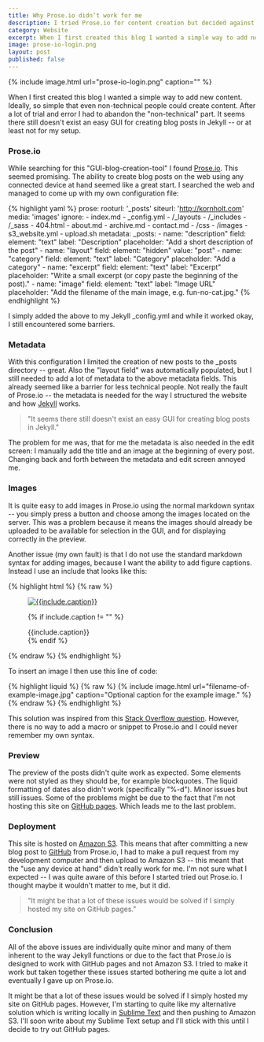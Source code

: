 ```yaml
---
title: Why Prose.io didn’t work for me
description: I tried Prose.io for content creation but decided against. Here's why.
category: Website
excerpt: When I first created this blog I wanted a simple way to add new content. Ideally, so simple that even non-technical people could create content. After a lot of trial and error I had to abandon the "non-technical" part. It seems there still doesn't exist an easy GUI for creating blog posts in Jekyll -- or at least not for my setup.
image: prose-io-login.png
layout: post
published: false
---
```


{% include image.html url="prose-io-login.png" caption="" %}

When I first created this blog I wanted a simple way to add new content. Ideally, so simple that even non-technical people could create content. After a lot of trial and error I had to abandon the "non-technical" part. It seems there still doesn't exist an easy GUI for creating blog posts in Jekyll -- or at least not for my setup.

### Prose.io
While searching for this "GUI-blog-creation-tool" I found [Prose.io](http://prose.io/). This seemed promising. The ability to create blog posts on the web using any connected device at hand seemed like a great start. I searched the web and managed to come up with my own configuration file:

{% highlight yaml %}
prose:
  rooturl: '_posts'
  siteurl: 'http://kornholt.com'
  media: 'images'
  ignore:
    - index.md
    - _config.yml
    - /_layouts
    - /_includes
    - /_sass
    - 404.html
    - about.md
    - archive.md
    - contact.md
    - /css
    - /images
    - s3_website.yml
    - upload.sh
  metadata:
    _posts:
      - name: "description"
        field:
            element: "text"
            label: "Description"
            placeholder: "Add a short description of the post"
      - name: "layout"
        field:
          element: "hidden"
          value: "post"
      - name: "category"
        field:
          element: "text"
          label: "Category"
          placeholder: "Add a category"
      - name: "excerpt"
        field:
          element: "text"
          label: "Excerpt"
          placeholder: "Write a small excerpt (or copy paste the beginning of the post)."
      - name: "image"
        field:
          element: "text"
          label: "Image URL"
          placeholder: "Add the filename of the main image, e.g. fun-no-cat.jpg."
{% endhighlight %}

I simply added the above to my Jekyll _config.yml and while it worked okay, I still encountered some barriers.

### Metadata
With this configuration I limited the creation of new posts to the _posts directory -- great. Also the "layout field" was automatically populated, but I still needed to add a lot of metadata to the above metadata fields. This already seemed like a barrier for less technical people. Not really the fault of Prose.io -- the metadata is needed for the way I structured the website and how [Jekyll](http://jekyllrb.com/) works. 

>"It seems there still doesn't exist an easy GUI for creating blog posts in 
Jekyll."

The problem for me was, that for me the metadata is also needed in the edit screen: I manually add the title and an image at the beginning of every post. Changing back and forth between the metadata and edit screen annoyed me.

### Images
It is quite easy to add images in Prose.io using the normal markdown syntax -- you simply press a button and choose among the images located on the server. This was a problem because it means the images should already be uploaded to be available for selection in the GUI, and for displaying correctly in the preview.

Another issue (my own fault) is that I do not use the standard markdown syntax for adding images, because I want the ability to add figure captions. Instead I use an include that looks like this:

{% highlight html %}
{% raw %}
<figure class="img-class">
  <a href="{{site.url}}/images/{{include.url}}">
   <img src="{{site.url}}/images/{{include.url}}" alt="{{include.caption}}">
   </a> 

  {% if include.caption != "" %}
  <figcaption>{{include.caption}}</figcaption>
  {% endif %}
</figure> 
{% endraw %}
{% endhighlight %}

To insert an image I then use this line of code:

{% highlight liquid %}
{% raw %}
{% include image.html url="filename-of-example-image.jpg" caption="Optional caption for the example image." %}
{% endraw %}
{% endhighlight %}

This solution was inspired from this [Stack Overflow question](http://stackoverflow.com/questions/19331362/using-an-image-caption-in-markdown-jekyll). However, there is no way to add a macro or snippet to Prose.io and I could never remember my own syntax.

### Preview
The preview of the posts didn't quite work as expected. Some elements were not styled as they should be, for example blockquotes. The liquid formatting of dates also didn't work (specifically "%-d"). Minor issues but still issues. Some of the problems might be due to the fact that I'm not hosting this site on [GitHub pages](https://pages.github.com/). Which leads me to the last problem.

### Deployment
This site is hosted on [Amazon S3](https://aws.amazon.com/s3/). This means that after committing a new blog post to [GitHub](https://github.com/) from Prose.io, I had to make a pull request from my development computer and then upload to Amazon S3 -- this meant that the "use any device at hand" didn't really work for me. I'm not sure what I expected -- I was quite aware of this before I started tried out Prose.io. I thought maybe it wouldn't matter to me, but it did.

>"It might be that a lot of these issues would be solved if I simply hosted my site on GitHub pages."

### Conclusion
All of the above issues are individually quite minor and many of them inherent to the way Jekyll functions or due to the fact that Prose.io is designed to work with GitHub pages and not Amazon S3. I tried to make it work but taken together these issues started bothering me quite a lot and eventually I gave up on Prose.io. 

It might be that a lot of these issues would be solved if I simply hosted my site on GitHub pages. However, I'm starting to quite like my alternative solution which is writing locally in [Sublime Text](http://www.sublimetext.com/) and then pushing to Amazon S3. I'll soon write about my Sublime Text setup and I'll stick with this until I decide to try out GitHub pages.
